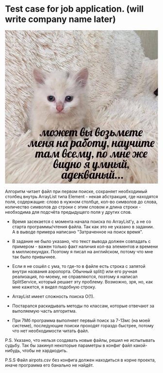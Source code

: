 # Test case for job application. (will write company name later)
![PLEASE](./PLEASE.jpg)

Алгоритм читает файл при первом поиске, сохраняет необходимый столбец внутрь ArrayList типа Element - некая абстракция, где находятся поля, содержащие: слово в нужном столбце, кол-во символов до слова, количество символов до строки с этим словом и длина строки - необходима для подсчёта предыдущего поля у других слов.
- Время засекается с момента начала поиска по ArrayList'у, а не со старта программы/чтения файла. Так как это не указано в задании. А в выводе примера написано "Затраченное на поиск время".
- В задание не было указано, что текст вывода должен совпадать с примером - важен только факт наличия кол-ва элементов и времени в миллисекундах. Поэтому я писал на английском, потому что мне так было привычнее.

 - Если я не сошёл с ума, то где-то в файле есть строка с запятой внутри названия аэропорта. Обычный split() или его ручная реализация, по-моему, не справляются, поэтому я написал SplitService, который решает эту проблему. Возможно, зря, но, как мне кажется, я видел подобную строку.

- ArrayList имеет сложность поиска O(1).
- Постарался раскидывать методы по классам, которые отвечают за выполяемую часть алгоритма.
- При 7Мб программа выполняет первый поиск за 7-13мс (на моей системе), последующие поиски проходят гораздо быстрее, потому что нет необходимости читать файл.

P.S. Указано, что нельзя создавать новые файлы, решил не испытывать судьбу. Так бы закинул некоторые параметры в конфиг файл какой-нибудь, чтобы не хардкодить.

P.S.S Файл airpots.csv без конфига должен находиться в корне проекта, иначе программа его банально не найдёт.


